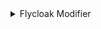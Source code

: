 <details>
  <summary>Flycloak Modifier</summary>
  <img src="https://github.com/0kolya0/GC_FuncList/blob/main/gif/Flycloak%20Modifier.gif"/>
</details>